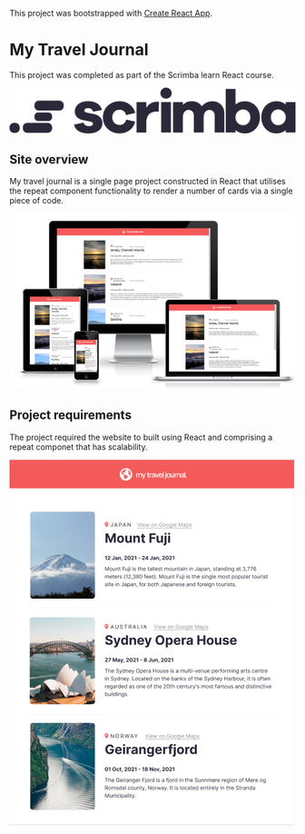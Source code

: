 
This project was bootstrapped with [Create React App](https://github.com/facebook/create-react-app).


# My Travel Journal

This project was completed as part of the Scrimba learn React course.

![Responsive](public/docs/dark-logo.svg)

## Site overview

My travel journal is a single page project constructed in React that utilises the repeat component functionality to render a number of cards via a single piece of code. 

![Responsive](public/docs/responsive_img.png)

## Project requirements

The project required the website to built using React and comprising a repeat componet that has scalability.

![Reponsive](public/docs/target_img.png)



